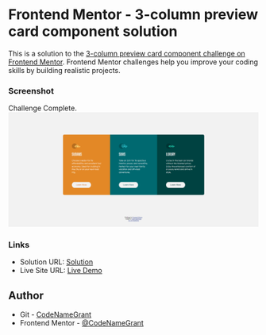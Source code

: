 # Frontend Mentor - 3-column preview card component solution

This is a solution to the [3-column preview card component challenge on Frontend Mentor](https://www.frontendmentor.io/challenges/3column-preview-card-component-pH92eAR2-). Frontend Mentor challenges help you improve your coding skills by building realistic projects.

### Screenshot

Challenge Complete.
![](./screenshot.png)

### Links

- Solution URL: [Solution](https://www.frontendmentor.io/solutions/ordersummary-component-tzhgpErV4)
- Live Site URL: [Live Demo](https://codenamegrant.github.io/frontend-mentor/newbie/3-column-preview-card-component/)

## Author

- Git - [CodeNameGrant](https://github.com/CodeNameGrant)
- Frontend Mentor - [@CodeNameGrant](https://www.frontendmentor.io/profile/CodeNameGrant)
